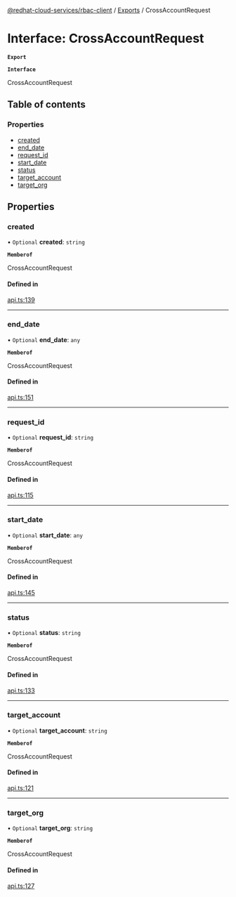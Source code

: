 [@redhat-cloud-services/rbac-client](../README.md) / [Exports](../modules.md) / CrossAccountRequest

# Interface: CrossAccountRequest

**`Export`**

**`Interface`**

CrossAccountRequest

## Table of contents

### Properties

- [created](CrossAccountRequest.md#created)
- [end\_date](CrossAccountRequest.md#end_date)
- [request\_id](CrossAccountRequest.md#request_id)
- [start\_date](CrossAccountRequest.md#start_date)
- [status](CrossAccountRequest.md#status)
- [target\_account](CrossAccountRequest.md#target_account)
- [target\_org](CrossAccountRequest.md#target_org)

## Properties

### created

• `Optional` **created**: `string`

**`Memberof`**

CrossAccountRequest

#### Defined in

[api.ts:139](https://github.com/mkholjuraev/javascript-clients/blob/master/packages/rbac/api.ts#L139)

___

### end\_date

• `Optional` **end\_date**: `any`

**`Memberof`**

CrossAccountRequest

#### Defined in

[api.ts:151](https://github.com/mkholjuraev/javascript-clients/blob/master/packages/rbac/api.ts#L151)

___

### request\_id

• `Optional` **request\_id**: `string`

**`Memberof`**

CrossAccountRequest

#### Defined in

[api.ts:115](https://github.com/mkholjuraev/javascript-clients/blob/master/packages/rbac/api.ts#L115)

___

### start\_date

• `Optional` **start\_date**: `any`

**`Memberof`**

CrossAccountRequest

#### Defined in

[api.ts:145](https://github.com/mkholjuraev/javascript-clients/blob/master/packages/rbac/api.ts#L145)

___

### status

• `Optional` **status**: `string`

**`Memberof`**

CrossAccountRequest

#### Defined in

[api.ts:133](https://github.com/mkholjuraev/javascript-clients/blob/master/packages/rbac/api.ts#L133)

___

### target\_account

• `Optional` **target\_account**: `string`

**`Memberof`**

CrossAccountRequest

#### Defined in

[api.ts:121](https://github.com/mkholjuraev/javascript-clients/blob/master/packages/rbac/api.ts#L121)

___

### target\_org

• `Optional` **target\_org**: `string`

**`Memberof`**

CrossAccountRequest

#### Defined in

[api.ts:127](https://github.com/mkholjuraev/javascript-clients/blob/master/packages/rbac/api.ts#L127)
